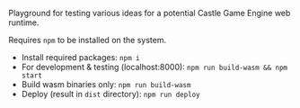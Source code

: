 Playground for testing various ideas for a potential Castle Game Engine web runtime.

Requires `npm` to be installed on the system.

- Install required packages: `npm i`
- For development & testing (localhost:8000): `npm run build-wasm && npm start`
- Build wasm binaries only: `npm run build-wasm`
- Deploy (result in `dist` directory): `npm run deploy`
